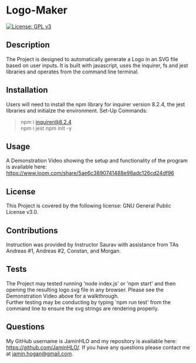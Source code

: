 # Logo-Maker

[![License: GPL v3](https://img.shields.io/badge/License-GPLv3-blue.svg)](https://www.gnu.org/licenses/gpl-3.0)

## Description
    
The Project is designed to automatically generate a Logo in an SVG file based on user inputs. It is built with javascript, uses the inquirer, fs and jest libraries and operates from the command line terminal. 
    
## Installation

Users will need to install the npm library for inquirer version 8.2.4, the jest libraries and initialze the environment. 
Set-Up Commands:
>npm i inquirer@8.2.4 <br>
>npm i jest
>npm init -y

## Usage

A Demonstration Video showing the setup and functionality of the program is available here: <https://www.loom.com/share/5ae6c3890741488e98adc126cd24df96> 

## License

This Project is covered by the following license: GNU General Public License v3.0.

## Contributions

Instruction was provided by Instructor Saurav with assistance from TAs Andreas #1, Andreas #2, Constan, and Morgan. 

## Tests

The Project may tested running 'node index.js' or 'npm start' and then opening the resulting logo.svg file in any browser. Please see the Demonstration Video above for a walkthrough.
<br>Further testing may be conducting by typing 'npm run test' from the command line to ensure the svg strings are rendering properly.

## Questions

My GitHub username is JaminHLO and my repository is available here: <https://github.com/JaminHLO/>.
If you have any questions please contact me at <jamin.hogan@gmail.com>.
